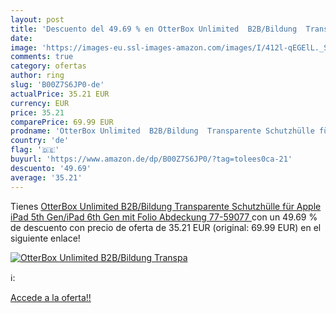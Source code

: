 ```yaml
---
layout: post
title: 'Descuento del 49.69 % en OtterBox Unlimited  B2B/Bildung  Transpa'
date: 
image: 'https://images-eu.ssl-images-amazon.com/images/I/412l-qEGElL._SL200_.jpg'
comments: true
category: ofertas
author: ring
slug: 'B00Z7S6JP0-de'
actualPrice: 35.21 EUR
currency: EUR
price: 35.21
comparePrice: 69.99 EUR
prodname: 'OtterBox Unlimited  B2B/Bildung  Transparente Schutzhülle für Apple iPad 5th Gen/iPad 6th Gen mit Folio Abdeckung  77-59077 '
country: 'de'
flag: '🇩🇪'
buyurl: 'https://www.amazon.de/dp/B00Z7S6JP0/?tag=tolees0ca-21'
descuento: '49.69'
average: '35.21'
---
```


Tienes [OtterBox Unlimited  B2B/Bildung  Transparente Schutzhülle für Apple iPad 5th Gen/iPad 6th Gen mit Folio Abdeckung  77-59077 ](https://www.amazon.de/dp/B00Z7S6JP0/?tag=tolees0ca-21) con un 49.69 % de descuento con precio de oferta de 35.21 EUR (original: 69.99 EUR) en el siguiente enlace!

[![OtterBox Unlimited  B2B/Bildung  Transpa](https://images-eu.ssl-images-amazon.com/images/I/412l-qEGElL._SL200_.jpg)](https://www.amazon.de/dp/B00Z7S6JP0/?tag=tolees0ca-21)

ℹ️:


[Accede a la oferta!!](https://www.amazon.de/dp/B00Z7S6JP0/?tag=tolees0ca-21)
